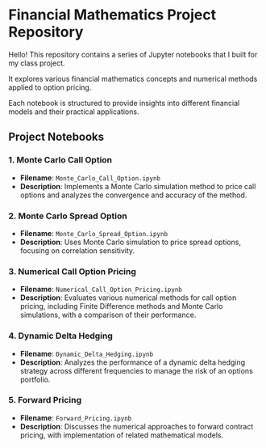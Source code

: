 # Financial Mathematics Project Repository

Hello! This repository contains a series of Jupyter notebooks that I built for my class project. 

It explores various financial mathematics concepts and numerical methods applied to option pricing. 

Each notebook is structured to provide insights into different financial models and their practical applications.

## Project Notebooks

### 1. **Monte Carlo Call Option**
   - **Filename**: `Monte_Carlo_Call_Option.ipynb`
   - **Description**: Implements a Monte Carlo simulation method to price call options and analyzes the convergence and accuracy of the method.

### 2. **Monte Carlo Spread Option**
   - **Filename**: `Monte_Carlo_Spread_Option.ipynb`
   - **Description**: Uses Monte Carlo simulation to price spread options, focusing on correlation sensitivity.

### 3. **Numerical Call Option Pricing**
   - **Filename**: `Numerical_Call_Option_Pricing.ipynb`
   - **Description**: Evaluates various numerical methods for call option pricing, including Finite Difference methods and Monte Carlo simulations, with a comparison of their performance.

### 4. **Dynamic Delta Hedging**
   - **Filename**: `Dynamic_Delta_Hedging.ipynb`
   - **Description**: Analyzes the performance of a dynamic delta hedging strategy across different frequencies to manage the risk of an options portfolio.

### 5. **Forward Pricing**
   - **Filename**: `Forward_Pricing.ipynb`
   - **Description**: Discusses the numerical approaches to forward contract pricing, with implementation of related mathematical models.
